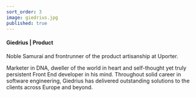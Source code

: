```yaml
---
sort_order: 3
image: giedrius.jpg
published: true
---
```

#### Giedrius | Product 

Noble Samurai and frontrunner of the product artisanship at Uporter.

Marketer in DNA, dweller of the world in heart and self-thought yet truly persistent Front End developer in his mind. Throughout solid career in software engineering, Giedrius has delivered outstanding solutions to the clients across Europe and beyond.    
